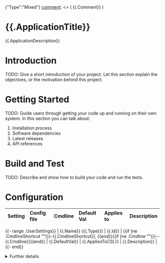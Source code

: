 {"Type":"Mixed"}
[comment]: <> ( {{.Comment}} )

# {{.ApplicationTitle}}

{{.ApplicationDescription}}

# Introduction

TODO: Give a short introduction of your project. Let this section explain the objectives, or the motivation behind this project.

# Getting Started

TODO: Guide users through getting your code up and running on their own system. In this section you can talk about:

1. Installation process
2. Software dependencies
3. Latest releases
4. API references

# Build and Test

TODO: Describe and show how to build your code and run the tests.

# Configuration

[comment]: <> ( SECTION-START: ConfigTable )

| Setting | Config file | Cmdline | Default Val | Applies to | Description |
| :------ | :---------- | :------ | :---------- | :--------- | :---------- |
{{- range .UserSettings}}
| {{.Name}} ({{.Type}}) | {{.Id}} | {{if (ne .CmdlineShortcut "")}}-{{.CmdlineShortcut}}, {{end}}{{if (ne .Cmdline "")}}--{{.Cmdline}}{{end}} | {{.DefaultVal}} | {{.AppliesToCSL}} | {{.Description}} |
{{- end}}

<details>
  <summary>Further details</summary>
Config file ids with a dot can be "scoped"<br>
e.g. "a.b.c" can be added to config file as:<br>

### yaml

```yaml
a:
  b:
    c: "value"
```

### json

```json
{
  "a": {
    "b": {
      "c": "value"
    }
  }
}
```

</details>

[comment]: <> ( SECTION-END )

